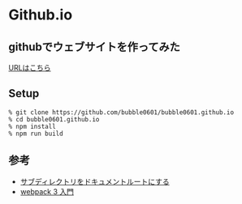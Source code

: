 # Github.io

## githubでウェブサイトを作ってみた
[URLはこちら](https://bubble0601.github.io)

## Setup
```
% git clone https://github.com/bubble0601/bubble0601.github.io
% cd bubble0601.github.io
% npm install
% npm run build
```

## 参考
* [サブディレクトリをドキュメントルートにする](https://qiita.com/kwappa/items/03ffdeb89039a7249619)
* [webpack 3 入門](https://qiita.com/soarflat/items/28bf799f7e0335b68186)

